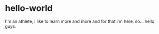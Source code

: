 # hello-world

I'm an athlete, i like to learn more and more and for that i'm here.
so... hello guys.
